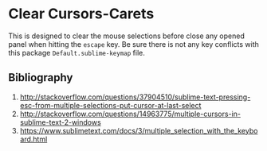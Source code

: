 
# Clear Cursors-Carets

This is designed to clear the mouse selections before close any opened panel when hitting the
`escape` key. Be sure there is not any key conflicts with this package `Default.sublime-keymap` file.


## Bibliography

1. http://stackoverflow.com/questions/37904510/sublime-text-pressing-esc-from-multiple-selections-put-cursor-at-last-select
1. http://stackoverflow.com/questions/14963775/multiple-cursors-in-sublime-text-2-windows
1. https://www.sublimetext.com/docs/3/multiple_selection_with_the_keyboard.html


